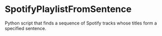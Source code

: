 # SpotifyPlaylistFromSentence
Python script that finds a sequence of Spotify tracks whose titles form a specified sentence.
